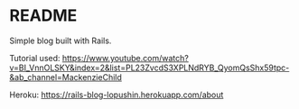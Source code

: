 # README

Simple blog built with Rails.

Tutorial used: https://www.youtube.com/watch?v=BI_VnnOLSKY&index=2&list=PL23ZvcdS3XPLNdRYB_QyomQsShx59tpc-&ab_channel=MackenzieChild

Heroku: https://rails-blog-lopushin.herokuapp.com/about